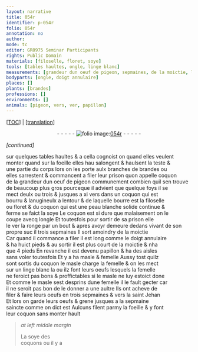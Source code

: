 ```yaml
---
layout: narrative
title: 054r
identifier: p-054r
folio: 054r
annotation: no
author:
mode: tc
editor: GR8975 Seminar Participants
rights: Public Domain
materials: [filoselle, floret, soye]
tools: [tables haultes, ongle, linge blanc]
measurements: [grandeur dun oeuf de pigeon, sepmaines, de la moictie, long comme le doigt annulaire, court de la moictie, jusques a la sepmaine saincte]
bodyparts: [ongle, doigt annulaire]
places: []
plants: [brandes]
professions: []
environments: []
animals: [pigeon, vers, ver, papillon]
---
```


 <p><a href="{{ site.baseurl }}/diplomatic/">[TOC]</a> | <a href="{{ site.baseurl }}/texts/p-054r_tl/" target="_blank">[translation]</a></p><div class="folio" align="center">- - - - - <a href="http://gallica.bnf.fr/ark:/12148/btv1b10500001g/f113.image" target="_blank"><img src="https://cu-mkp.github.io/2017-workshop-edition/assets/photo-icon.png" alt="folio image: " style="display:inline-block; margin-bottom:-3px;"/>054r</a> - - - - - </div>  
 
*[continued]*
  
sur quelques <span class="tl">tables haultes</span> & a cella cognoist on quand elles veulent<br/> monter quand sur la foeille elles <span class="del">hau</span> salongent & haulsent la teste &<br/> une partie du corps lors on les porte aulx branches de <span class="pa">brandes</span> ou<br/> elles sarrestent & commancent a filer leur prison quon appelle coquon<br/> de la <span class="ms">grandeur dun oeuf de <span class="al">pigeon</span></span> co<span class="exp">mmun</span>em<span class="exp">ent</span> combien quil sen trouve<br/> de beaucoup plus gros pourceque il advient que quelque foys il se<br/> mect deulx ou trois & jusques a xi <span class="al">vers</span> dans un coquon qui est<br/> bourru & lanugineulx a lentour <span class="del">&</span> de laquelle bourre est la <span class="m">filoselle</span><br/> ou <span class="m">floret</span> & du coquon qui est une peau blanche solide continue &<br/> ferme se faict la <span class="m">soye</span> Le coquon est si dure que malaisem<span class="exp">ent</span> on le<br/> coupe avecq l<span class="tl"><span class="bp">ongle</span></span> Et toutesfois pour sortir de sa prison <span class="del">elle</span><br/> le <span class="al">ver</span> la ronge par un bout & apres <span class="add">avoyr</span> demeure dedans vivant de son<br/> propre suc <span class="del">il</span> trois <span class="ms"><span class="tmp">sepmaines</span></span> Il sort amoindry <span class="ms">de la moictie</span><br/> Car quand il commance a filer il est <span class="ms">long comme le <span class="bp">doigt annulaire</span></span><br/> & ha huict pieds & au sortir il est plus <span class="ms">court de la moictie</span> & nha<br/> que 4 pieds En revanche il est devenu <span class="al">papillon</span> & ha des aisles<br/> sans voler toutesfois Et y a ha masle & femelle Aussy tost quilz<br/> sont sortis du coquon le masle charge la femelle & on les mect<br/> sur un <span class="tl">linge blanc</span> la ou ilz font leurs oeufs lesquels la femelle<br/> ne feroict pas bons & proffictables si le masle ne luy estoict done<br/> Et co<span class="exp">mm</span>e le masle sest desprins dune femelle il le fault gecter car<br/> il ne seroit pas bon de le donner a une aultre Ils ont acheve de<br/> filer & faire leurs oeufs en trois <span class="ms"><span class="tmp">sepmaines</span></span> & <span class="tmp">vers la <span class="pn">s<span class="exp">ain</span>t Jehan</span></span><br/> Et lors on garde leurs oeufs & grene <span class="ms"><span class="tmp">jusques a la sepmaine<br/> saincte</span></span> co<span class="exp">mm</span>e <span class="del">on</span> dict est Aulcuns filent parmy la foeille & y font<br/> leur coquon sans monter hault
 
> *at left middle margin*
> 
> 
>   La <span class="m">soye</span> des<br/> coquons ou il y a
 
 